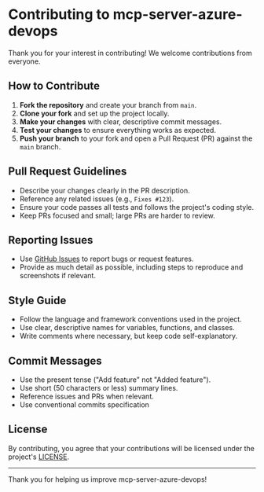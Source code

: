 # Contributing to mcp-server-azure-devops

Thank you for your interest in contributing! We welcome contributions from everyone.

## How to Contribute

1. **Fork the repository** and create your branch from `main`.
2. **Clone your fork** and set up the project locally.
3. **Make your changes** with clear, descriptive commit messages.
4. **Test your changes** to ensure everything works as expected.
5. **Push your branch** to your fork and open a Pull Request (PR) against the `main` branch.

## Pull Request Guidelines

- Describe your changes clearly in the PR description.
- Reference any related issues (e.g., `Fixes #123`).
- Ensure your code passes all tests and follows the project's coding style.
- Keep PRs focused and small; large PRs are harder to review.


## Reporting Issues

- Use [GitHub Issues](../../issues) to report bugs or request features.
- Provide as much detail as possible, including steps to reproduce and screenshots if relevant.

## Style Guide

- Follow the language and framework conventions used in the project.
- Use clear, descriptive names for variables, functions, and classes.
- Write comments where necessary, but keep code self-explanatory.

## Commit Messages

- Use the present tense ("Add feature" not "Added feature").
- Use short (50 characters or less) summary lines.
- Reference issues and PRs when relevant.
- Use conventional commits specification

## License

By contributing, you agree that your contributions will be licensed under the project's [LICENSE](LICENSE).

---

Thank you for helping us improve mcp-server-azure-devops!